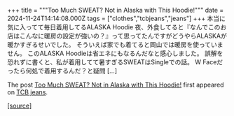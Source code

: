 +++
title = """Too Much SWEAT? Not in Alaska with This Hoodie!"""
date = 2024-11-24T14:14:08.000Z
tags = ["clothes","tcbjeans","jeans"]
+++
本当に気に入ってて毎日着用してるALASKA Hoodie 夜、外食してると『なんでこのお店はこんなに暖房の設定が強いの？』って思ってたんですがどうやらALASKAが暖かすぎるせいでした。 そういえば家でも着てると岡山では暖房を使っていません。 このALASKA Hoodieは省エネにもなるんだなと感心しました。 誤解を恐れずに書くと、私が着用してて暑すぎるSWEATはSingleでの話。 W Faceだったら何処で着用するんだ？と疑問 \[…\]

The post [Too Much SWEAT? Not in Alaska with This Hoodie!](http://tcbjeans.com/2024/11/24/50147) first appeared on [TCB jeans](http://tcbjeans.com).

[[source]](http://tcbjeans.com/2024/11/24/50147)
